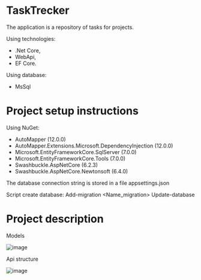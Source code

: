 # TaskTrecker

The application is a repository of tasks for projects.

Using technologies: 
- .Net Core, 
- WebApi, 
- EF Core.

Using database: 
- MsSql

# Project setup instructions

Using NuGet:
- AutoMapper (12.0.0)
- AutoMapper.Extensions.Microsoft.DependencyInjection (12.0.0)
- Microsoft.EntityFrameworkCore.SqlServer (7.0.0)
- Microsoft.EntityFrameworkCore.Tools (7.0.0)
- Swashbuckle.AspNetCore (6.2.3)
- Swashbuckle.AspNetCore.Newtonsoft (6.4.0)

The database connection string is stored in a file appsettings.json

Script create database:
Add-migration <Name_migration>
Update-database

# Project description

Models

![image](https://user-images.githubusercontent.com/92753056/208234094-24f0f69c-2b7b-4422-8a77-3eed1b4ca1d2.png)

Api structure

![image](https://user-images.githubusercontent.com/92753056/208264331-7a17e2fc-ef95-4801-808e-8ee8ce0091db.png)
